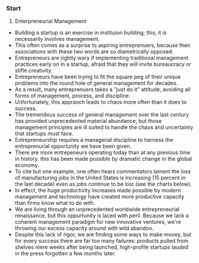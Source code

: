 ### Start
1. Enterpreneurial Management
- Building a startup is an exercise in instituion building; this, it is necessarily involves management.
- This often comes as a surprise to aspiring entreprenuers, because their associations with these two words are so diametrically opposed.
- Entrepreneurs are rightly wary if implementing traditional management practices early on in a startup, afraid that they will invite bureaucracy or stifle creativity.
- Entrepreneurs have been trying to fit the square peg of their unique problems into the round hole of general management for decades.
- As a result, many entreprenuers takes a "just do it" attitude, avoiding all forms of management, process, and discipline.
- Unfortunately, this appraoch leads to chaos more often than it does to success. 
- The tremendous success of general management over the last century has provided unprecedented material abundance, but those management principles are ill suited to handle the chaos and uncertainty that startups must face.
- Entrepreneurship requires a managerial discipline to harness the entreprenurial opportunity we have been given.
- There are more entrepeneurs operating today than at any previous time in history. this has been made possible by dramatic change in the global economy.
- To cite but one example, one often hears commentators lament the loss of manufacturing jobs  in the United States is increasing (15 percent in the last decade) even as jobs continue to be lost (see the charts below).
- In effect, the huge productivity increases made possible by modern management and technology have created more productive capacity than firms know what to do with.
- We are living through an unprecedented worldwide entrepreneurial renaissance, but this oppurtunity is laced with peril. Because we lack a coherent management paradigm for new innovative ventures, we're throwing our excess capacity around with wild abandon.
- Despite this lack of rigor, we are finding some ways to make money, but for every success there are far too many failures: products pulled from shelves mere weeks after being launched, high-profile startups lauded in the press forgotten a few months later.
